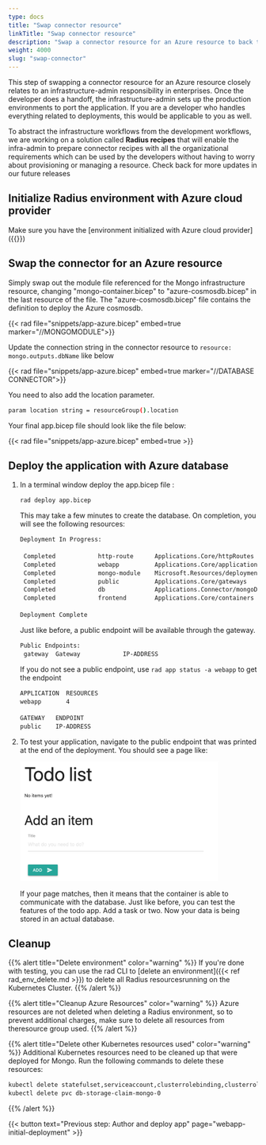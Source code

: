 ```yaml
---
type: docs
title: "Swap connector resource"
linkTitle: "Swap connector resource"
description: "Swap a connector resource for an Azure resource to back the connector and deploy it to an environment with Azure cloud provider configured"
weight: 4000
slug: "swap-connector"
---
```


This step of swapping a connector resource for an Azure resource closely relates to an infrastructure-admin responsibility in enterprises. Once the developer does a handoff, the infrastructure-admin sets up the production environments to port the application. If you are a developer who handles everything related to deployments, this would be applicable to you as well.

To abstract the infrastructure workflows from the development workflows, we are working on a solution called **Radius recipes** that will enable the infra-admin to prepare connector recipes with all the organizational requirements which can be used by the developers without having to worry about provisioning or managing a resource. Check back for more updates in our future releases

## Initialize Radius environment with Azure cloud provider

Make sure you have the [environment initialized with Azure cloud provider]({{<ref webapp-initialize-environment>}}) 

## Swap the connector for an Azure resource

Simply swap out the module file referenced for the Mongo infrastructure resource, changing "mongo-container.bicep" to "azure-cosmosdb.bicep" in the last resource of the file. The "azure-cosmosdb.bicep" file contains the definition to deploy  the Azure cosmosdb.

{{< rad file="snippets/app-azure.bicep" embed=true marker="//MONGOMODULE">}}

Update the connection string in the connector resource to `resource: mongo.outputs.dbName` like below

{{< rad file="snippets/app-azure.bicep" embed=true marker="//DATABASE CONNECTOR">}}

You need to also add the location parameter.

```sh
param location string = resourceGroup().location
```

Your final app.bicep file should look like the file below: 

{{< rad file="snippets/app-azure.bicep" embed=true >}}

## Deploy the application with Azure database

1. In a terminal window deploy the app.bicep file :

   ```sh
   rad deploy app.bicep
   ```
   This may take a few minutes to create the database. On completion, you will see the following resources:

   ```sh
   Deployment In Progress:

    Completed            http-route      Applications.Core/httpRoutes
    Completed            webapp          Applications.Core/applications
    Completed            mongo-module    Microsoft.Resources/deployments
    Completed            public          Applications.Core/gateways
    Completed            db              Applications.Connector/mongoDatabases
    Completed            frontend        Applications.Core/containers

   Deployment Complete 
   ```

   Just like before, a public endpoint will be available through the gateway.

   ```sh
   Public Endpoints:
    gateway  Gateway            IP-ADDRESS
   ```

    If you do not see a public endpoint, use `rad app status -a webapp` to get the endpoint

   ```sh
   APPLICATION  RESOURCES
   webapp       4

   GATEWAY   ENDPOINT
   public    IP-ADDRESS
   ```

1. To test your application, navigate to the public endpoint that was printed at the end of the deployment. You should see a page like:

   <img src="todoapp-withdb.png" width="400" alt="screenshot of the todo application with a database">

   If your page matches, then it means that the container is able to communicate with the database. Just like before, you can test the features of the todo app. Add a task or two. Now your data is being stored in an actual database.

## Cleanup

{{% alert title="Delete environment" color="warning" %}}
If you're done with testing, you can use the rad CLI to [delete an environment]({{< ref rad_env_delete.md >}}) to delete all Radius resourcesrunning on the Kubernetes Cluster.
{{% /alert %}}

{{% alert title="Cleanup Azure Resources" color="warning" %}}
Azure resources are not deleted when deleting a Radius environment, so to prevent additional charges, make sure to delete all resources from theresource group used.
{{% /alert %}}

{{% alert title="Delete other Kubernetes resources used" color="warning" %}}
Additional Kubernetes resources need to be cleaned up that were deployed for Mongo. Run the following commands to delete these resources:

```bash
kubectl delete statefulset,serviceaccount,clusterrolebinding,clusterrole,secret mongo
kubectl delete pvc db-storage-claim-mongo-0
```

{{% /alert %}}

{{< button text="Previous step: Author and deploy app" page="webapp-initial-deployment" >}}

